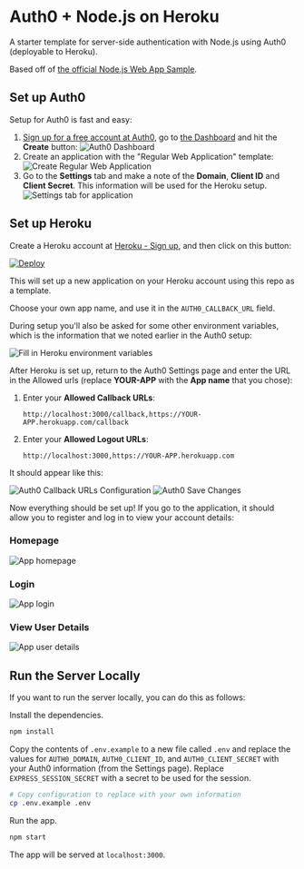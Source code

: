 # Auth0 + Node.js on Heroku

A starter template for server-side authentication with Node.js using Auth0 (deployable to Heroku).

Based off of [the official Node.js Web App Sample](https://github.com/auth0-samples/auth0-nodejs-webapp-sample).

## Set up Auth0

Setup for Auth0 is fast and easy:

1. [Sign up for a free account at Auth0](https://auth0.com/), go to [the Dashboard](https://manage.auth0.com) and hit the **Create** button:
   ![Auth0 Dashboard](https://raw.githubusercontent.com/karlhorky/auth0-node-heroku/master/.readme/01-auth0.png)
2. Create an application with the "Regular Web Application" template:
   ![Create Regular Web Application](https://raw.githubusercontent.com/karlhorky/auth0-node-heroku/master/.readme/02-auth0.png)
3. Go to the **Settings** tab and make a note of the **Domain**, **Client ID** and **Client Secret**. This information will be used for the Heroku setup.
   ![Settings tab for application](https://raw.githubusercontent.com/karlhorky/auth0-node-heroku/master/.readme/03-auth0.png)

## Set up Heroku

Create a Heroku account at [Heroku - Sign up](https://signup.heroku.com/), and then click on this button:

[![Deploy](https://www.herokucdn.com/deploy/button.png)](https://heroku.com/deploy?template=https://github.com/karlhorky/auth0-node-heroku)

This will set up a new application on your Heroku account using this repo as a template.

Choose your own app name, and use it in the `AUTH0_CALLBACK_URL` field.

During setup you'll also be asked for some other environment variables, which is the information that we noted earlier in the Auth0 setup:

![Fill in Heroku environment variables](https://raw.githubusercontent.com/karlhorky/auth0-node-heroku/master/.readme/04-heroku.png)

After Heroku is set up, return to the Auth0 Settings page and enter the URL in the Allowed urls (replace **YOUR-APP** with the **App name** that you chose):

1. Enter your **Allowed Callback URLs**:
   ```
   http://localhost:3000/callback,https://YOUR-APP.herokuapp.com/callback
   ```
2. Enter your **Allowed Logout URLs**:
   ```
   http://localhost:3000,https://YOUR-APP.herokuapp.com
   ```

It should appear like this:

![Auth0 Callback URLs Configuration](https://raw.githubusercontent.com/karlhorky/auth0-node-heroku/master/.readme/05-auth0.png)
![Auth0 Save Changes](https://raw.githubusercontent.com/karlhorky/auth0-node-heroku/master/.readme/06-auth0.png)

Now everything should be set up! If you go to the application, it should allow you to register and log in to view your account details:

### Homepage

![App homepage](https://raw.githubusercontent.com/karlhorky/auth0-node-heroku/master/.readme/07-app.png)

### Login

![App login](https://raw.githubusercontent.com/karlhorky/auth0-node-heroku/master/.readme/08-app.png)

### View User Details

![App user details](https://raw.githubusercontent.com/karlhorky/auth0-node-heroku/master/.readme/09-app.png)

## Run the Server Locally

If you want to run the server locally, you can do this as follows:

Install the dependencies.

```sh
npm install
```

Copy the contents of `.env.example` to a new file called `.env` and replace the values for `AUTH0_DOMAIN`, `AUTH0_CLIENT_ID`, and `AUTH0_CLIENT_SECRET` with your Auth0 information (from the Settings page). Replace `EXPRESS_SESSION_SECRET` with a secret to be used for the session.

```sh
# Copy configuration to replace with your own information
cp .env.example .env
```

Run the app.

```sh
npm start
```

The app will be served at `localhost:3000`.
